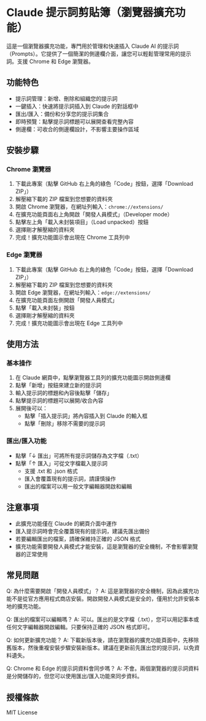 # Claude 提示詞剪貼簿（瀏覽器擴充功能）

這是一個瀏覽器擴充功能，專門用於管理和快速插入 Claude AI 的提示詞（Prompts）。它提供了一個簡潔的側邊欄介面，讓您可以輕鬆管理常用的提示詞。支援 Chrome 和 Edge 瀏覽器。

## 功能特色

- 提示詞管理：新增、刪除和組織您的提示詞
- 一鍵插入：快速將提示詞插入到 Claude 的對話框中
- 匯出/匯入：備份和分享您的提示詞集合
- 即時預覽：點擊提示詞標題可以展開查看完整內容
- 側邊欄：可收合的側邊欄設計，不影響主要操作區域

## 安裝步驟

### Chrome 瀏覽器
1. 下載此專案（點擊 GitHub 右上角的綠色「Code」按鈕，選擇「Download ZIP」）
2. 解壓縮下載的 ZIP 檔案到您想要的資料夾
3. 開啟 Chrome 瀏覽器，在網址列輸入：`chrome://extensions/`
4. 在擴充功能頁面右上角開啟「開發人員模式」（Developer mode）
5. 點擊左上角「載入未封裝項目」（Load unpacked）按鈕
6. 選擇剛才解壓縮的資料夾
7. 完成！擴充功能圖示會出現在 Chrome 工具列中

### Edge 瀏覽器
1. 下載此專案（點擊 GitHub 右上角的綠色「Code」按鈕，選擇「Download ZIP」）
2. 解壓縮下載的 ZIP 檔案到您想要的資料夾
3. 開啟 Edge 瀏覽器，在網址列輸入：`edge://extensions/`
4. 在擴充功能頁面左側開啟「開發人員模式」
5. 點擊「載入未封裝」按鈕
6. 選擇剛才解壓縮的資料夾
7. 完成！擴充功能圖示會出現在 Edge 工具列中

## 使用方法

### 基本操作
1. 在 Claude 網頁中，點擊瀏覽器工具列的擴充功能圖示開啟側邊欄
2. 點擊「新增」按鈕來建立新的提示詞
3. 輸入提示詞的標題和內容後點擊「儲存」
4. 點擊提示詞的標題可以展開/收合內容
5. 展開後可以：
   - 點擊「插入提示詞」將內容插入到 Claude 的輸入框
   - 點擊「刪除」移除不需要的提示詞

### 匯出/匯入功能
- 點擊「↓ 匯出」可將所有提示詞儲存為文字檔（.txt）
- 點擊「↑ 匯入」可從文字檔載入提示詞
  - 支援 .txt 和 .json 格式
  - 匯入會覆蓋現有的提示詞，請謹慎操作
  - 匯出的檔案可以用一般文字編輯器開啟和編輯

## 注意事項

- 此擴充功能僅在 Claude 的網頁介面中運作
- 匯入提示詞時會完全覆蓋現有的提示詞，建議先匯出備份
- 若要編輯匯出的檔案，請確保維持正確的 JSON 格式
- 擴充功能需要開發人員模式才能安裝，這是瀏覽器的安全機制，不會影響瀏覽器的正常使用

## 常見問題

Q: 為什麼需要開啟「開發人員模式」？
A: 這是瀏覽器的安全機制，因為此擴充功能不是從官方應用程式商店安裝。開啟開發人員模式是安全的，僅用於允許安裝本地的擴充功能。

Q: 匯出的檔案可以編輯嗎？
A: 可以。匯出的是文字檔（.txt），您可以用記事本或任何文字編輯器開啟編輯。只要保持正確的 JSON 格式即可。

Q: 如何更新擴充功能？
A: 下載新版本後，請在瀏覽器的擴充功能頁面中，先移除舊版本，然後重複安裝步驟安裝新版本。建議在更新前先匯出您的提示詞，以免資料遺失。

Q: Chrome 和 Edge 的提示詞資料會同步嗎？
A: 不會。兩個瀏覽器的提示詞資料是分開儲存的，但您可以使用匯出/匯入功能來同步資料。

## 授權條款
MIT License